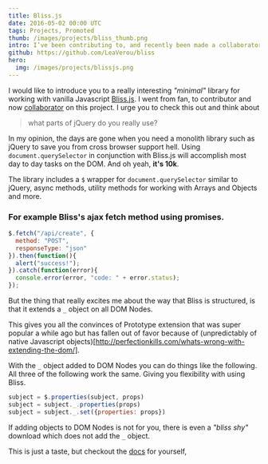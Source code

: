 ```yaml
---
title: Bliss.js
date: 2016-05-02 00:00 UTC
tags: Projects, Promoted
thumb: /images/projects/bliss_thumb.png
intro: I’ve been contributing to, and recently been made a collaborator of Bliss.js, a modern approach to cross browser Javascript.
github: https://github.com/LeaVerou/bliss
hero:
  img: /images/projects/blissjs.png
---
```


I would like to introduce you to a really interesting _"minimal"_ library for working with vanilla Javascript [Bliss.js](http://blissfuljs.com/). I went from fan, to contributor and now [collaborator](https://github.com/LeaVerou/bliss/graphs/contributors) on this project. I urge you to check this out and think about

> what parts of jQuery do you really use?

In my opinion, the days are gone when you need a monolith library such as jQuery to save you from cross browser support hell. Using ``document.querySelector`` in conjunction with Bliss.js will accomplish most day to day tasks on the DOM. And oh yeah, __it's 10k__.

The library includes a ``$`` wrapper for ``document.querySelector`` similar to jQuery, async methods, utility methods for working with Arrays and Objects and more.

### For example Bliss's ajax fetch method using promises.

```javascript
$.fetch("/api/create", {
  method: "POST",
  responseType: "json"
}).then(function(){
  alert("success!");
}).catch(function(error){
  console.error(error, "code: " + error.status);
});
```

But the thing that really excites me about the way that Bliss is structured, is that it extends a ``_`` object on all DOM Nodes.

This gives you all the convinces of Prototype extension that was super popular a while ago but has fallen out of favor because of (unpredictably of native Javascript objects)[http://perfectionkills.com/whats-wrong-with-extending-the-dom/].

With the ``_`` object added to DOM Nodes you can do things like the following. All three of the following work the same. Giving you flexibility with using Bliss.

```javascript
subject = $.properties(subject, props)
subject = subject._.properties(props)
subject = subject._.set({properties: props})
```

If adding objects to DOM Nodes is not for you, there is even a _"bliss shy"_ download which does not add the ``_`` object.

This is just a taste, but checkout the [docs](http://blissfuljs.com/) for yourself,


